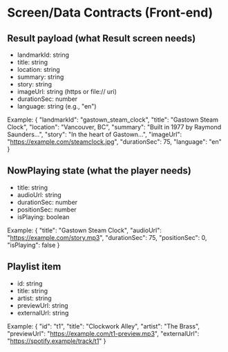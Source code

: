 # Screen/Data Contracts (Front-end)

## Result payload (what Result screen needs)
- landmarkId: string
- title: string
- location: string
- summary: string
- story: string
- imageUrl: string (https or file:// uri)
- durationSec: number
- language: string (e.g., "en")

Example:
{
  "landmarkId": "gastown_steam_clock",
  "title": "Gastown Steam Clock",
  "location": "Vancouver, BC",
  "summary": "Built in 1977 by Raymond Saunders...",
  "story": "In the heart of Gastown...",
  "imageUrl": "https://example.com/steamclock.jpg",
  "durationSec": 75,
  "language": "en"
}

## NowPlaying state (what the player needs)
- title: string
- audioUrl: string
- durationSec: number
- positionSec: number
- isPlaying: boolean

Example:
{
  "title": "Gastown Steam Clock",
  "audioUrl": "https://example.com/story.mp3",
  "durationSec": 75,
  "positionSec": 0,
  "isPlaying": false
}

## Playlist item
- id: string
- title: string
- artist: string
- previewUrl: string
- externalUrl: string

Example:
{
  "id": "t1",
  "title": "Clockwork Alley",
  "artist": "The Brass",
  "previewUrl": "https://example.com/t1-preview.mp3",
  "externalUrl": "https://spotify.example/track/t1"
}
